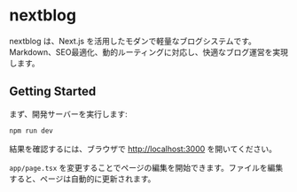 # nextblog
nextblog は、Next.js を活用したモダンで軽量なブログシステムです。Markdown、SEO最適化、動的ルーティングに対応し、快適なブログ運営を実現します。

## Getting Started

まず、開発サーバーを実行します:

```bash
npm run dev
```

結果を確認するには、ブラウザで [http://localhost:3000](http://localhost:3000) を開いてください。

`app/page.tsx` を変更することでページの編集を開始できます。ファイルを編集すると、ページは自動的に更新されます。